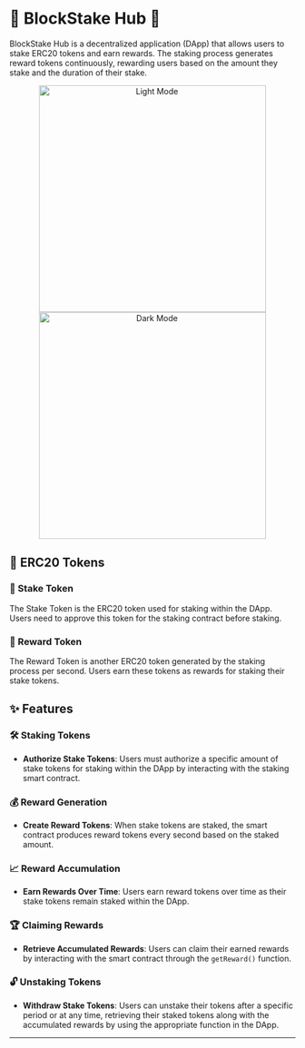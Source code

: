# 🎉 BlockStake Hub 🎉

BlockStake Hub is a decentralized application (DApp) that allows users to stake ERC20 tokens and earn rewards. The staking process generates reward tokens continuously, rewarding users based on the amount they stake and the duration of their stake.

<p align="center">
  <img src="https://drive.google.com/file/d/15xaaE8xH7VtRUnKtAUzvZ5MqpEaOfZmx/view?usp=drive_link" alt="Light Mode" width="400"/>
  <img src="https://drive.google.com/file/d/1PtvCZO1NnZhR257FDAplL0ArwN0SIrfe/view?usp=drive_link" alt="Dark Mode" width="400"/>
</p>

## 🚀 ERC20 Tokens

### 🔐 Stake Token

The Stake Token is the ERC20 token used for staking within the DApp. Users need to approve this token for the staking contract before staking.

### 🎁 Reward Token

The Reward Token is another ERC20 token generated by the staking process per second. Users earn these tokens as rewards for staking their stake tokens.

## ✨ Features

### 🛠️ Staking Tokens

- **Authorize Stake Tokens**: Users must authorize a specific amount of stake tokens for staking within the DApp by interacting with the staking smart contract.

### 💰 Reward Generation

- **Create Reward Tokens**: When stake tokens are staked, the smart contract produces reward tokens every second based on the staked amount.

### 📈 Reward Accumulation

- **Earn Rewards Over Time**: Users earn reward tokens over time as their stake tokens remain staked within the DApp.

### 🏆 Claiming Rewards

- **Retrieve Accumulated Rewards**: Users can claim their earned rewards by interacting with the smart contract through the `getReward()` function.

### 🔓 Unstaking Tokens

- **Withdraw Stake Tokens**: Users can unstake their tokens after a specific period or at any time, retrieving their staked tokens along with the accumulated rewards by using the appropriate function in the DApp.

---

